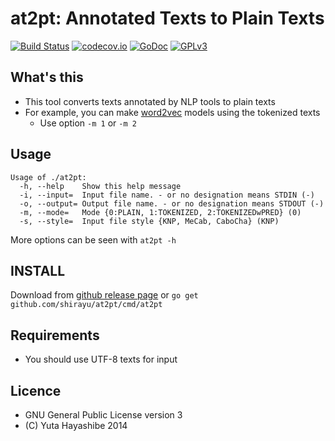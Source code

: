 
# at2pt: Annotated Texts to Plain Texts

[![Build Status](https://travis-ci.org/shirayu/at2pt.svg?branch=master)](https://travis-ci.org/shirayu/at2pt)
[![codecov.io](https://codecov.io/github/shirayu/at2pt/coverage.svg?branch=master)](https://codecov.io/github/shirayu/at2pt?branch=master)
[![GoDoc](https://godoc.org/github.com/shirayu/at2pt?status.svg)](https://godoc.org/github.com/shirayu/at2pt)
[![GPLv3](https://img.shields.io/badge/license-GPLv3-blue.svg)](GPLv3)

## What's this

- This tool converts texts annotated by NLP tools to plain texts
- For example, you can make [word2vec](https://code.google.com/p/word2vec/) models using the tokenized texts
    - Use option ``-m 1`` or ``-m 2``

## Usage
```
Usage of ./at2pt:
  -h, --help    Show this help message
  -i, --input=  Input file name. - or no designation means STDIN (-)
  -o, --output= Output file name. - or no designation means STDOUT (-)
  -m, --mode=   Mode {0:PLAIN, 1:TOKENIZED, 2:TOKENIZEDwPRED} (0)
  -s, --style=  Input file style {KNP, MeCab, CaboCha} (KNP)
```

More options can be seen with ``at2pt -h``

## INSTALL

Download from [github release page](https://github.com/shirayu/at2pt/releases) or ``go get github.com/shirayu/at2pt/cmd/at2pt``

## Requirements
- You should use UTF-8 texts for input


## Licence

- GNU General Public License version 3
- (C) Yuta Hayashibe 2014

